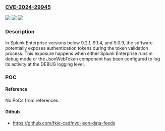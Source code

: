### [CVE-2024-29945](https://cve.mitre.org/cgi-bin/cvename.cgi?name=CVE-2024-29945)
![](https://img.shields.io/static/v1?label=Product&message=Splunk%20Enterprise&color=blue)
![](https://img.shields.io/static/v1?label=Version&message=9.2%3C%209.2.1%20&color=brighgreen)
![](https://img.shields.io/static/v1?label=Vulnerability&message=Information%20written%20to%20log%20files%20can%20be%20of%20a%20sensitive%20nature%20and%20give%20valuable%20guidance%20to%20an%20attacker%20or%20expose%20sensitive%20user%20information.&color=brighgreen)

### Description

In Splunk Enterprise versions below 9.2.1, 9.1.4, and 9.0.9, the software potentially exposes authentication tokens during the token validation process. This exposure happens when either Splunk Enterprise runs in debug mode or the JsonWebToken component has been configured to log its activity at the DEBUG logging level.

### POC

#### Reference
No PoCs from references.

#### Github
- https://github.com/fkie-cad/nvd-json-data-feeds

